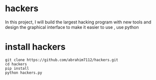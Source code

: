 # hackers
In this project, I will build the largest hacking program with new tools and design the graphical interface to make it easier to use ,
use python
# install hackers
```
git clone https://github.com/abrahim7112/hackers.git
cd hackers
pip install
python hackers.py
````
